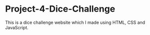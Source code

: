 # Project-4-Dice-Challenge
This is a dice challenge website which I made using HTML, CSS and JavaScript. 
